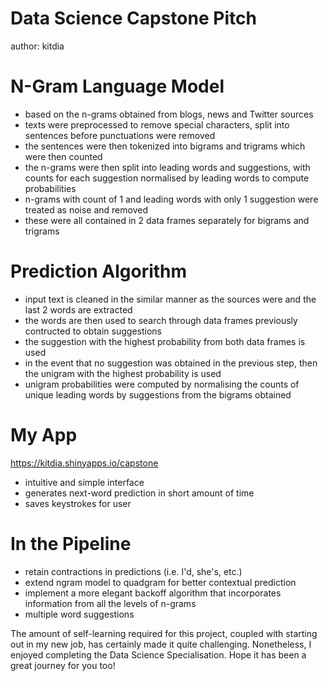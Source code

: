 Data Science Capstone Pitch
========================================================
author: kitdia

N-Gram Language Model
========================================================

- based on the n-grams obtained from blogs, news and Twitter sources
- texts were preprocessed to remove special characters, split into sentences before punctuations were removed
- the sentences were then tokenized into bigrams and trigrams which were then counted
- the n-grams were then split into leading words and suggestions, with counts for each suggestion normalised by leading words to compute probabilities
- n-grams with count of 1 and leading words with only 1 suggestion were treated as noise and removed
- these were all contained in 2 data frames separately for bigrams and trigrams

Prediction Algorithm
========================================================

- input text is cleaned in the similar manner as the sources were and the last 2 words are extracted
- the words are then used to search through data frames previously contructed to obtain suggestions
- the suggestion with the highest probability from both data frames is used
- in the event that no suggestion was obtained in the previous step, then the unigram with the highest probability is used
- unigram probabilities were computed by normalising the counts of unique leading words by suggestions from the bigrams obtained

My App
========================================================

https://kitdia.shinyapps.io/capstone

- intuitive and simple interface
- generates next-word prediction in short amount of time
- saves keystrokes for user

In the Pipeline
========================================================

- retain contractions in predictions (i.e. I'd, she's, etc.)
- extend ngram model to quadgram for better contextual prediction
- implement a more elegant backoff algorithm that incorporates information from all the levels of n-grams
- multiple word suggestions

The amount of self-learning required for this project, coupled with starting out in my new job,
has certainly made it quite challenging. Nonetheless, I enjoyed completing the Data Science Specialisation.
Hope it has been a great journey for you too!
